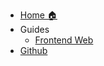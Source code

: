 * [Home 🏠](/#)
* Guides
  * [Frontend Web](/guides/web-frontend-ultimate)
* [Github](https://github.com/ujjwalchadha8/resourcify.me)
